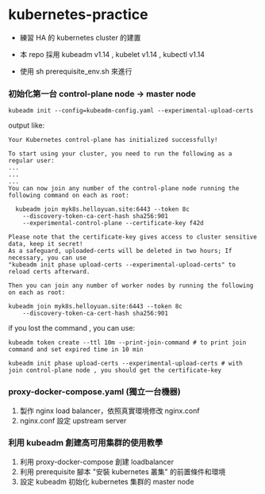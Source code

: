 # kubernetes-practice

* 練習 HA 的 kubernetes cluster 的建置

* 本 repo 採用 kubeadm v1.14 , kubelet v1.14 , kubectl v1.14

* 使用 sh prerequisite_env.sh 來進行

### 初始化第一台 control-plane node -> master node
` kubeadm init --config=kubeadm-config.yaml --experimental-upload-certs `

output like:
```
Your Kubernetes control-plane has initialized successfully!

To start using your cluster, you need to run the following as a regular user:
... 
...
...
You can now join any number of the control-plane node running the following command on each as root:

  kubeadm join myk8s.helloyuan.site:6443 --token 8c
    --discovery-token-ca-cert-hash sha256:901
    --experimental-control-plane --certificate-key f42d

Please note that the certificate-key gives access to cluster sensitive data, keep it secret!
As a safeguard, uploaded-certs will be deleted in two hours; If necessary, you can use
"kubeadm init phase upload-certs --experimental-upload-certs" to reload certs afterward.

Then you can join any number of worker nodes by running the following on each as root:

kubeadm join myk8s.helloyuan.site:6443 --token 8c
    --discovery-token-ca-cert-hash sha256:901
```
if you lost the command , you can use:
```
kubeadm token create --ttl 10m --print-join-command # to print join command and set expired time in 10 min

kubeadm init phase upload-certs --experimental-upload-certs # with join control-plane node , you should get the certificate-key
```


### proxy-docker-compose.yaml (獨立一台機器)
1. 製作 nginx load balancer，依照真實環境修改 nginx.conf
2. nginx.conf 設定 upstream server

### 利用 kubeadm 創建高可用集群的使用教學
1. 利用 proxy-docker-compose 創建 loadbalancer
2. 利用 prerequisite 腳本 "安裝 kubernetes 叢集" 的前置條件和環境
3. 設定 kubeadm 初始化 kubernetes 集群的 master node 
